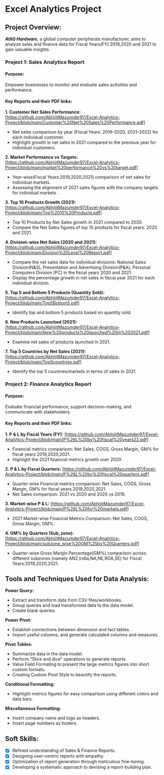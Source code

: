 # Excel Analytics Project


## Project Overview:
***AtliQ Hardware***, a global computer peripherals manufacturer, aims to analyze sales and finance data for Fiscal Years(FY):2019,2020 and 2021 to gain valuable insights.

### Project 1: Sales Analytics Report

#### Purpose: 
Empower businesses to monitor and evaluate sales activities and performance.

#### Key Reports and their PDF links:
**1. Customer Net Sales Performance:** [https://github.com/AbhijitMazumder97/Excel-Analytics-Project/blob/main/Customer%20Net%20Sales%20Performance.pdf]

 - Net sales comparison by year (Fiscal Years: 2019–2020, 2021–2022) for each individual customer.
 - Highlight growth in net sales in 2021 compared to the previous year for individual customers.

**2. Market Performance vs Targets:** [https://github.com/AbhijitMazumder97/Excel-Analytics-Project/blob/main/market%20performance%20vs%20target.pdf]

 - Year-wise(Fiscal Years:2019,2020,2021) comparison of net sales for individual markets.
 - Assessing the alignment of 2021 sales figures with the company targets for individual markets .

**3. Top 10 Products Growth (2021):** [https://github.com/AbhijitMazumder97/Excel-Analytics-Project/blob/main/Top%2010%20Products.pdf]

 - Top 10 Products by Net Sales growth in 2021 compared to 2020.
 -  Compare the Net Sales figures of top 10 products for fiscal years: 2020 and 2021.

**4.  Division-wise Net Sales (2020 and 2021):** [https://github.com/AbhijitMazumder97/Excel-Analytics-Project/blob/main/Division%20Level%20Report.pdf]

 - Compare the net sales data  for individual divisions: National Sales Division(N&S), Presentation and Advertising Division(P&A), Personal Computers Division (PC) in the fiscal years 2020 and 2021.
 - Display the percentage growth in net sales in fiscal year 2021 for each individual division.

   
**5. Top 5 and Bottom 5 Products (Quantity Sold):** [https://github.com/AbhijitMazumder97/Excel-Analytics-Project/blob/main/Top5Bottom5.pdf]

 - Identify top and bottom 5 products based on quantity sold.

**6. New Products Launched (2021):** [https://github.com/AbhijitMazumder97/Excel-Analytics-Project/blob/main/New%20products%20launched%20in%202021.pdf]

 - Examine net sales of products launched in 2021.

**7. Top 5 Countries by Net Sales (2021):** [https://github.com/AbhijitMazumder97/Excel-Analytics-Project/blob/main/Top5countries.pdf]

 - Identify the top 5 countries/markets in terms of sales in 2021.


### Project 2: Finance Analytics Report

#### Purpose: 
Evaluate financial performance, support decision-making, and communicate with stakeholders.

#### Key Reports and their PDF links:

**1. P & L by Fiscal Years (FY):** [https://github.com/AbhijitMazumder97/Excel-Analytics-Project/blob/main/P%26L%20by%20fiscal%20years22.pdf]

 - Financial metrics comparison: Net Sales, COGS, Gross Margin, GM% for fiscal years 2019,2020,2021.
 - Highlight the 2021 financial metrics growth over 2020.

**2. P & L by Fiscal Quarters:** [https://github.com/AbhijitMazumder97/Excel-Analytics-Project/blob/main/P%26L%20by%20fiscal%20quarters.pdf]

 - Quarter-wise Financial metrics comparison: Net Sales, COGS, Gross Margin, GM% for fiscal years 2019,2020,2021.
 - Net Sales comparison: 2021 vs 2020 and 2020 vs 2019.

**3. Market-wise P & L:** [https://github.com/AbhijitMazumder97/Excel-Analytics-Project/blob/main/P%26L%20for%20markets.pdf]

 - 2021 Market-wise Financial Metrics Comparison: Net Sales, COGS, Gross Margin, GM%.

**4. GM% by Quarters (Sub_zone):** [https://github.com/AbhijitMazumder97/Excel-Analytics-Project/blob/main/subzone_wise%20GM%25by%20Quarters.pdf]

 - Quarter-wise Gross Margin Percentage(GM%) comparison across different subzones (namely ANZ,India,NA,NE,ROA,SE) for Fiscal Years:2019,2020,2021.


## Tools and Techniques Used for Data Analysis:

**Power Query:**
 - Extract and transform data from CSV files/workbooks.
 - Group queries and load transformed data to the data model.
 - Create blank queries.

**Power Pivot:**
 - Establish connections between dimension and fact tables.
 - Import useful columns, and generate calculated columns and measures.

**Pivot Tables:**
 - Summarize data in the data model.
 - Perform "Slice and dice" operations to generate reports.
 - Value Field Formating to present the large metrics figures into short custom formats.
 - Creating Custom Pivot Style to beautify the reports.

**Conditional Formatting:**
 - Highlight metrics figures for easy comparison using different colors and data bars.

**Miscellaneous Formatting:**
 - Insert company name and logo as headers.
 - Insert page numbers as footers.

## Soft Skills:
- [X]  Refined understanding of Sales & Finance Reports.
- [x]  Designing user-centric reports with empathy.
- [x] Optimization of report generation through meticulous fine-tuning.
- [x]  Developing a systematic approach to devising a report-building plan.
